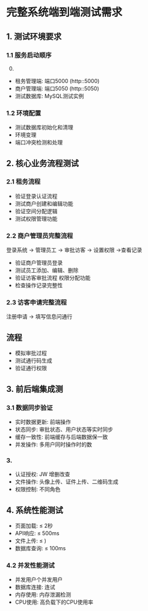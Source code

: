 # 完整系统端到端测试需求

## 1. 测试环境要求

### 1.1 服务启动顺序
00)
- 租务管理端: 端口5000 (http::5000)  
- 商户管理端: 端口5050 (http::5050)
- 测试数据库: MySQL测试实例

### 1.2 环境配置

- 测试数据库初始化和清理
- 环境变理
- 端口冲突检测和处理

## 2. 核心业务流程测试

### 2.1 租务流程


- 验证登录认证流程
- 测试商户创建和编辑功能
- 验证空间分配逻辑
- 测试权限管理功能


### 2.2 商户管理员完整流程  
登录系统 → 管理员工 → 审批访客 → 设置权限 →查看记录

- 验证商户管理员登录
- 测试员工添加、编辑、删除
- 验证访客审批流程
权限分配功能
- 检查操作记录完整性

### 2.3 访客申请完整流程
注册申请 → 填写信息问通行

流程
-
- 模拟审批过程
- 测试通行码生成
- 验证通行权限

## 3. 前后端集成测

### 3.1 数据同步验证
- 实时数据更新: 前端操作
- 状态同步: 审批状态、用户状态等实时同步
- 缓存一致性: 前端缓存与后端数据保一致
- 并发操作: 多用户同时操作时的数

### 3.
- 认证授权: JW
增删改查
- 文件操作: 头像上传、证件上传、二维码生成
- 权限控制: 不同角色

## 4. 系统性能测试


- 页面加载: ≤ 2秒
- API响应: ≤ 500ms
- 文件上传: ≤ )
- 数据库查询: ≤ 100ms

### 4.2 并发性能测试
- 并发用户个并发用户
- 数据库连接: 连试
- 内存使用: 内存泄漏检测
- CPU使用: 高负载下的CPU使用率